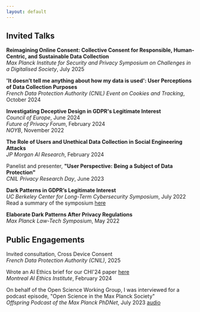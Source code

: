 ```yaml
---
layout: default
---
```


## Invited Talks
**Reimagining Online Consent: Collective Consent for Responsible, Human-Centric, and Sustainable Data Collection**  
_Max Planck Institute for Security and Privacy Symposium on Challenges in a Digitalised Society_, July 2025

**'It doesn’t tell me anything about how my data is used': User Perceptions of Data Collection Purposes**  
_French Data Protection Authority (CNIL) Event on Cookies and Tracking_, October 2024

**Investigating Deceptive Design in GDPR's Legitimate Interest**  
_Council of Europe_, June 2024  
_Future of Privacy Forum_, February 2024  
_NOYB_, November 2022

**The Role of Users and Unethical Data Collection in Social Engineering Attacks**  
_JP Morgan AI Research_, February 2024

Panelist and presenter, **"User Perspective: Being a Subject of Data Protection"**   
_CNIL Privacy Research Day_, June 2023

**Dark Patterns in GDPR’s Legitimate Interest**  
_UC Berkeley Center for Long-Term Cybersecurity Symposium_, July 2022  
Read a summary of the symposium [here](https://medium.com/cltc-bulletin/2022-cltc-research-symposium-comparing-effects-of-and-responses-to-the-gdpr-and-ccpa-cpra-ac10f5176f98)

**Elaborate Dark Patterns After Privacy Regulations**  
_Max Planck Law-Tech Symposium_, May 2022

## Public Engagements
Invited consultation, Cross Device Consent  
_French Data Protection Authority (CNIL)_, 2025

Wrote an AI Ethics brief for our CHI'24 paper [here](https://montrealethics.ai/it-doesnt-tell-me-anything-about-how-my-data-is-used-user-perceptions-of-data-collection-purposes/)  
_Montreal AI Ethics Institute_, February 2024 

On behalf of the Open Science Working Group, I was interviewed for a podcast episode, "Open Science in the Max Planck Society"  
_Offspring Podcast of the Max Planck PhDNet_, July 2023 [audio](https://open.spotify.com/episode/3vWJdnNxCrJTnd7TSZYnEx)

